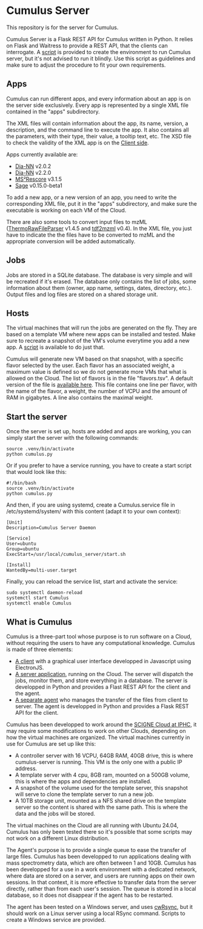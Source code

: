 # Cumulus Server

This repository is for the server for Cumulus.

Cumulus Server is a Flask REST API for Cumulus written in Python. It relies on Flask and Waitress to provide a REST API, that the clients can interrogate.
A [script](./scripts/create_template_snapshot.sh) is provided to create the environment to run Cumulus server, but it's not advised to run it blindly. Use this script as guidelines and make sure to adjust the procedure to fit your own requirements.

## Apps

Cumulus can run different apps, and every information about an app is on the server side exclusively. Every app is represented by a single XML file contained in the "apps" subdirectory.

The XML files will contain information about the app, its name, version, a description, and the command line to execute the app. It also contains all the parameters, with their type, their value, a tooltip text, etc. The XSD file to check the validity of the XML app is on the [Client side](https://github.com/LSMBO/cumulus-client/blob/main/server/apps.xsd).

Apps currently available are:
* [Dia-NN](https://github.com/vdemichev/DiaNN/) v2.0.2
* [Dia-NN](https://github.com/vdemichev/DiaNN/) v2.2.0
* [MS²Rescore](https://github.com/CompOmics/ms2rescore) v3.1.5
* [Sage](https://github.com/lazear/sage) v0.15.0-beta1

To add a new app, or a new version of an app, you need to write the corresponding XML file, put it in the "apps" subdirectory, and make sure the executable is working on each VM of the Cloud.

There are also some tools to convert input files to mzML ([ThermoRawFileParser](https://github.com/compomics/ThermoRawFileParser) v1.4.5 and [tdf2mzml](https://github.com/mafreitas/tdf2mzml) v0.4). In the XML file, you just have to indicate the the files have to be converted to mzML and the appropriate conversion will be added automatically.

## Jobs

Jobs are stored in a SQLite database. The database is very simple and will be recreated if it's erased. The database only contains the list of jobs, some information about them (owner, app name, settings, dates, directory, etc.). Output files and log files are stored on a shared storage unit.

## Hosts

The virtual machines that will run the jobs are generated on the fly. They are based on a template VM where new apps can be installed and tested. Make sure to recreate a snapshot of the VM's volume everytime you add a new app. A [script](scripts/create_template_snapshot.sh) is available to do just that.

Cumulus will generate new VM based on that snapshot, with a specific flavor selected by the user. Each flavor has an associated weight, a maximum value is defined so we do not generate more VMs that what is allowed on the Cloud.
The list of flavors is in the file "flavors.tsv". A default version of the file is [available here](flavors.tsv.default). This file contains one line per flavor, with the name of the flavor, a weight, the number of VCPU and the amount of RAM in gigabytes. A line also contains the maximal weight.

## Start the server

Once the server is set up, hosts are added and apps are working, you can simply start the server with the following commands:
```
source .venv/bin/activate
python cumulus.py
```

Or if you prefer to have a service running, you have to create a start script that would look like this:
```
#!/bin/bash
source .venv/bin/activate
python cumulus.py
```

And then, if you are using systemd, create a Cumulus.service file in /etc/systemd/system/ with this content (adapt it to your own context):
```
[Unit]
Description=Cumulus Server Daemon

[Service]
User=ubuntu
Group=ubuntu
ExecStart=/usr/local/cumulus_server/start.sh

[Install]
WantedBy=multi-user.target
```

Finally, you can reload the service list, start and activate the service:
```
sudo systemctl daemon-reload
systemctl start Cumulus
systemctl enable Cumulus
```

## What is Cumulus

Cumulus is a three-part tool whose purpose is to run software on a Cloud, without requiring the users to have any computational knowledge. Cumulus is made of three elements: 
* [A client](https://github.com/LSMBO/cumulus-client) with a graphical user interface developped in Javascript using ElectronJS.
* [A server application](https://github.com/LSMBO/cumulus_server), running on the Cloud. The server will dispatch the jobs, monitor them, and store everything in a database. The server is developped in Python and provides a Flast REST API for the client and the agent.
* [A separate agent](https://github.com/LSMBO/cumulus_rsync) who manages the transfer of the files from client to server. The agent is developped in Python and provides a Flask REST API for the client.

Cumulus has been developped to work around the [SCIGNE Cloud at IPHC](https://scigne.fr/), it may require some modifications to work on other Clouds, depending on how the virtual machines are organized. The virtual machines currently in use for Cumulus are set up like this:
* A controller server with 16 VCPU, 64GB RAM, 40GB drive, this is where cumulus-server is running. This VM is the only one with a public IP address.
* A template server with 4 cpu, 8GB ram, mounted on a 500GB volume, this is where the apps and dependencies are installed.
* A snapshot of the volume used for the template server, this snapshot will serve to clone the template server to run a new job.
* A 10TB storage unit, mounted as a NFS shared drive on the template server so the content is shared with the same path. This is where the data and the jobs will be stored.

The virtual machines on the Cloud are all running with Ubuntu 24.04, Cumulus has only been tested there so it's possible that some scripts may not work on a different Linux distribution.

The Agent's purpose is to provide a single queue to ease the transfer of large files. Cumulus has been developped to run applications dealing with mass spectrometry data, which are often between 1 and 10GB. Cumulus has been developped for a use in a work environment with a dedicated network, where data are stored on a server, and users are running apps on their own sessions. In that context, it is more effective to transfer data from the server directly, rather than from each user's session. The queue is stored in a local database, so it does not disappear if the agent has to be restarted.

The agent has been tested on a Windows server, and uses [cwRsync](https://www.itefix.net/cwrsync), but it should work on a Linux server using a local RSync command. Scripts to create a Windows service are provided.

